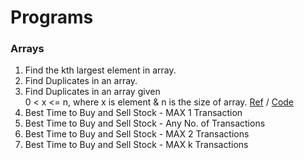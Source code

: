 # Programs

 ### Arrays
  1. Find the kth largest element in array.
  2. Find Duplicates in an array.
  3. Find Duplicates in an array given <br />
     0 < x <= n, where x is element & n is the size of array. [Ref](https://www.youtube.com/watch?v=GeHOlt_QYz8) / [Code](https://github.com/Brijesh59/Programming-Questions/blob/master/Array/Program3.java)
  4. Best Time to Buy and Sell Stock - MAX 1 Transaction   
  5. Best Time to Buy and Sell Stock - Any No. of Transactions 
  6. Best Time to Buy and Sell Stock - MAX 2 Transactions 
  7. Best Time to Buy and Sell Stock - MAX k Transactions
